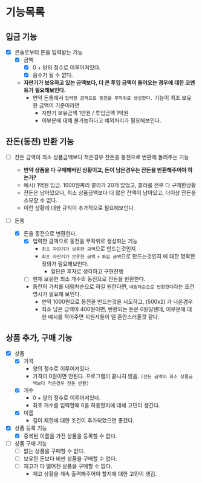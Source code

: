 # 기능목록 

## 입금 기능
- [x] 콘솔로부터 돈을 입력받는 기능
  - [x] 금액
    - [x] 0 + 양의 정수로 이루어져있다.
    - [x] 음수가 될 수 없다.
  - **자판기가 보유하고 있는 금액보다, 더 큰 투입 금액이 들어오는 경우에 대한 코멘트가 필요해보인다.**
    - 만약 돈통에서 `입력한 금액으로 동전을 무작위로 생성한다.` 기능이 최초 보유한 금액이 기준이라면
      - 자판기 보유금액 1만원 / 투입금액 1억원
      - 이부분에 대해 불가능하다고 예외처리가 필요해보인다.

## 잔돈(동전) 반환 기능
- [ ] 잔돈 금액이 최소 상품금액보다 적은경우 잔돈을 동전으로 변환해 돌려주는 기능
  - **만약 상품을 다 구매해버린 상황이고, 돈이 남은경우는 잔돈을 반환해주어야 하는가?**
  - 예시) 1억원 입금. 1000원짜리 콜라가 20개 있었고, 콜라를 전부 다 구매한상황
  - 잔돈은 남아있으나, 최소 상품금액보다 더 많은 잔액이 남아있고, 더이상 잔돈을 소모할 수 없다. 
  - 이런 상황에 대한 규칙이 추가적으로 필요해보인다.

- [ ] 돈통
  - [x] 돈을 동전으로 변환한다.
    - [x] 입력한 금액으로 동전을 무작위로 생성하는 기능
      - `최초 자판기가 보유한 금액`으로 만드는것인지
      - `최초 자판기가 보유한 금액` + `투입 금액`으로 만드는것인지 에 대한 명확한 정의가 필요해보인다.
        - 일단은 후자로 생각하고 구현진행
    - [ ] 현재 보유한 최소 개수의 동전으로 잔돈을 반환한다.
    - 동전의 가치를 내림차순으로 하길 원한다면, `내림차순으로 반환한다`라는 조건 명시가  필요해 보인다.
      - 만약 1000원으로 동전을 만드는것을 시도하고, (500x2) 가 나온경우
      - 최소 남은 금액이 400원이면, 반환되는 돈은 0원일텐데, 이부분에 대한 예시를 적어주면 지원자들이 덜 혼란스러울것 같다.

## 상품 추가, 구매 기능
- [x] 상품
    - [x] 가격
      - 양의 정수로 이루어져있다.
      - 가격이 0원이면 안된다. 프로그램이 끝나지 않음. `(잔돈 금액이 최소 상품금액보다 적은경우 잔돈 반환)`
    - [x] 개수
        - 0 + 양의 정수로 이루어져있다.
        - 최초 개수를 입력할때 0을 허용할지에 대해 고민이 생긴다.
    - [x] 이름
      - 길이 제한에 대한 조건이 추가되었으면 좋겠다.

- [x] 상품 등록 기능
  - [x] 중복된 이름을 가진 상품을 등록할 수 없다.

- [ ] 상품 구매 기능
  - [ ] 없는 상품을 구매할 수 없다.
  - [ ] 보유한 돈보다 비싼 상품을 구매할 수 없다.
  - [ ] 재고가 다 떨어진 상품을 구매할 수 없다.
    - 재고 상황을 계속 출력해주어야 할지에 대한 고민이 생김.
